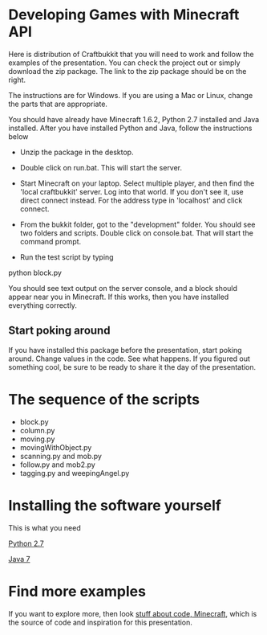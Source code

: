 # Developing Games with Minecraft API

Here is distribution of Craftbukkit that you will need to work and follow the examples of the presentation. You can check the project out or simply download the zip package. The link to the zip package should be on the right.

The instructions are for Windows. If you are using a Mac or Linux, change the parts that are appropriate.

You should have already have Minecraft 1.6.2, Python 2.7  installed and Java installed. After you have installed Python and Java, follow the instructions below

* Unzip the package in the desktop.

* Double click on run.bat. This will start the server.

* Start Minecraft on your laptop. Select multiple player, and then find the 'local craftbukkit' server. Log into that world. If you don't see it, use direct connect instead. For the address type in 'localhost' and click connect. 

* From the bukkit folder, got to the "development" folder. You should see two folders and scripts. Double click on console.bat. That will start the command prompt.

* Run the test script by typing

python block.py

You should see text output on the server console, and a block should appear near you in Minecraft. If this works, then you have installed everything correctly.

## Start poking around

If you have installed this package before the presentation, start poking around. Change values in the code. See what happens. If you figured out something cool, be sure to be ready to share it the day of the presentation.

# The sequence of the scripts
* block.py
* column.py
* moving.py
* movingWithObject.py
* scanning.py and mob.py
* follow.py and mob2.py
* tagging.py and weepingAngel.py

# Installing the software yourself
This is what you need

[Python 2.7](http://www.python.org/download/releases/2.7/)

[Java 7](http://java.com/en/download/index.jsp)


# Find more examples
If you want to explore more, then look [stuff about code, Minecraft](http://www.stuffaboutcode.com/p/minecraft.html), which is the source of code and inspiration for this presentation.


